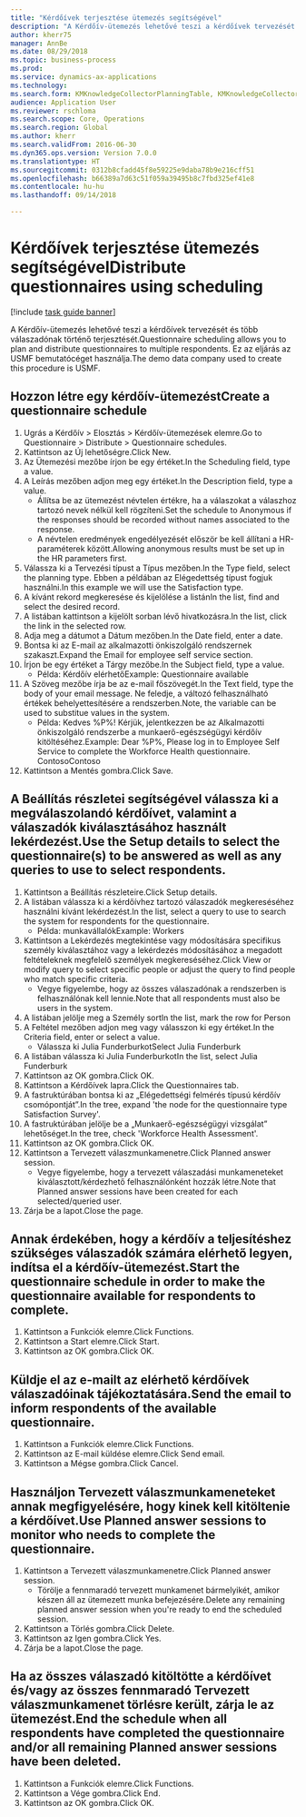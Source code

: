 ```yaml
--- 
title: "Kérdőívek terjesztése ütemezés segítségével"
description: "A Kérdőív-ütemezés lehetővé teszi a kérdőívek tervezését és több válaszadónak történő terjesztését."
author: kherr75
manager: AnnBe
ms.date: 08/29/2018
ms.topic: business-process
ms.prod: 
ms.service: dynamics-ax-applications
ms.technology: 
ms.search.form: KMKnowledgeCollectorPlanningTable, KMKnowledgeCollectorPlanningMulti, SysQueryForm, HcmPersonLookup, KMKnowledgeCollectorPlanning
audience: Application User
ms.reviewer: rschloma
ms.search.scope: Core, Operations
ms.search.region: Global
ms.author: kherr
ms.search.validFrom: 2016-06-30
ms.dyn365.ops.version: Version 7.0.0
ms.translationtype: HT
ms.sourcegitcommit: 0312b8cfadd45f8e59225e9daba78b9e216cff51
ms.openlocfilehash: b66389a7d63c51f059a39495b8c7fbd325ef41e8
ms.contentlocale: hu-hu
ms.lasthandoff: 09/14/2018

---
```

# <a name="distribute-questionnaires-using-scheduling"></a><span data-ttu-id="6a259-103">Kérdőívek terjesztése ütemezés segítségével</span><span class="sxs-lookup"><span data-stu-id="6a259-103">Distribute questionnaires using scheduling</span></span>

[!include [task guide banner](../../includes/task-guide-banner.md)]

<span data-ttu-id="6a259-104">A Kérdőív-ütemezés lehetővé teszi a kérdőívek tervezését és több válaszadónak történő terjesztését.</span><span class="sxs-lookup"><span data-stu-id="6a259-104">Questionnaire scheduling allows you to plan and distribute questionnaires to multiple respondents.</span></span> <span data-ttu-id="6a259-105">Ez az eljárás az USMF bemutatócéget használja.</span><span class="sxs-lookup"><span data-stu-id="6a259-105">The demo data company used to create this procedure is USMF.</span></span>


## <a name="create-a-questionnaire-schedule"></a><span data-ttu-id="6a259-106">Hozzon létre egy kérdőív-ütemezést</span><span class="sxs-lookup"><span data-stu-id="6a259-106">Create a questionnaire schedule</span></span>
1. <span data-ttu-id="6a259-107">Ugrás a Kérdőív > Elosztás > Kérdőív-ütemezések elemre.</span><span class="sxs-lookup"><span data-stu-id="6a259-107">Go to Questionnaire > Distribute > Questionnaire schedules.</span></span>
2. <span data-ttu-id="6a259-108">Kattintson az Új lehetőségre.</span><span class="sxs-lookup"><span data-stu-id="6a259-108">Click New.</span></span>
3. <span data-ttu-id="6a259-109">Az Ütemezési mezőbe írjon be egy értéket.</span><span class="sxs-lookup"><span data-stu-id="6a259-109">In the Scheduling field, type a value.</span></span>
4. <span data-ttu-id="6a259-110">A Leírás mezőben adjon meg egy értéket.</span><span class="sxs-lookup"><span data-stu-id="6a259-110">In the Description field, type a value.</span></span>
    * <span data-ttu-id="6a259-111">Állítsa be az ütemezést névtelen értékre, ha a válaszokat a válaszhoz tartozó nevek nélkül kell rögzíteni.</span><span class="sxs-lookup"><span data-stu-id="6a259-111">Set the schedule to Anonymous if the responses should be recorded without names associated to the response.</span></span>  
    * <span data-ttu-id="6a259-112">A névtelen eredmények engedélyezését először be kell állítani a HR-paraméterek között.</span><span class="sxs-lookup"><span data-stu-id="6a259-112">Allowing anonymous results must be set up in the HR parameters first.</span></span>  
5. <span data-ttu-id="6a259-113">Válassza ki a Tervezési típust a Típus mezőben.</span><span class="sxs-lookup"><span data-stu-id="6a259-113">In the Type field, select the planning type.</span></span>  <span data-ttu-id="6a259-114">Ebben a példában az Elégedettség típust fogjuk használni.</span><span class="sxs-lookup"><span data-stu-id="6a259-114">In this example we will use the Satisfaction type.</span></span>
6. <span data-ttu-id="6a259-115">A kívánt rekord megkeresése és kijelölése a listán</span><span class="sxs-lookup"><span data-stu-id="6a259-115">In the list, find and select the desired record.</span></span>
7. <span data-ttu-id="6a259-116">A listában kattintson a kijelölt sorban lévő hivatkozásra.</span><span class="sxs-lookup"><span data-stu-id="6a259-116">In the list, click the link in the selected row.</span></span>
8. <span data-ttu-id="6a259-117">Adja meg a dátumot a Dátum mezőben.</span><span class="sxs-lookup"><span data-stu-id="6a259-117">In the Date field, enter a date.</span></span>
9. <span data-ttu-id="6a259-118">Bontsa ki az E-mail az alkalmazotti önkiszolgáló rendszernek szakaszt.</span><span class="sxs-lookup"><span data-stu-id="6a259-118">Expand the Email for employee self service section.</span></span>
10. <span data-ttu-id="6a259-119">Írjon be egy értéket a Tárgy mezőbe.</span><span class="sxs-lookup"><span data-stu-id="6a259-119">In the Subject field, type a value.</span></span>
    * <span data-ttu-id="6a259-120">Példa: Kérdőív elérhető</span><span class="sxs-lookup"><span data-stu-id="6a259-120">Example: Questionnaire available</span></span>  
11. <span data-ttu-id="6a259-121">A Szöveg mezőbe írja be az e-mail főszövegét.</span><span class="sxs-lookup"><span data-stu-id="6a259-121">In the Text field, type the body of your email message.</span></span> <span data-ttu-id="6a259-122">Ne feledje, a változó felhasználható értékek behelyettesítésére a rendszerben.</span><span class="sxs-lookup"><span data-stu-id="6a259-122">Note, the variable can be used to substitue values in the system.</span></span>
    * <span data-ttu-id="6a259-123">Példa: Kedves %P%! Kérjük, jelentkezzen be az Alkalmazotti önkiszolgáló rendszerbe a munkaerő-egészségügyi kérdőív kitöltéséhez.</span><span class="sxs-lookup"><span data-stu-id="6a259-123">Example:   Dear %P%,  Please log in to Employee Self Service to complete the Workforce Health questionnaire.</span></span>  <span data-ttu-id="6a259-124">Contoso</span><span class="sxs-lookup"><span data-stu-id="6a259-124">Contoso</span></span>  
12. <span data-ttu-id="6a259-125">Kattintson a Mentés gombra.</span><span class="sxs-lookup"><span data-stu-id="6a259-125">Click Save.</span></span>

## <a name="use-the-setup-details-to-select-the-questionnaires-to-be-answered-as-well-as-any-queries-to-use-to-select-respondents"></a><span data-ttu-id="6a259-126">A Beállítás részletei segítségével válassza ki a megválaszolandó kérdőívet, valamint a válaszadók kiválasztásához használt lekérdezést.</span><span class="sxs-lookup"><span data-stu-id="6a259-126">Use the Setup details to select the questionnaire(s) to be answered as well as any queries to use to select respondents.</span></span>
1. <span data-ttu-id="6a259-127">Kattintson a Beállítás részleteire.</span><span class="sxs-lookup"><span data-stu-id="6a259-127">Click Setup details.</span></span>
2. <span data-ttu-id="6a259-128">A listában válassza ki a kérdőívhez tartozó válaszadók megkereséséhez használni kívánt lekérdezést.</span><span class="sxs-lookup"><span data-stu-id="6a259-128">In the list, select a query to use to search the system for respondents for the questionnaire.</span></span>
    * <span data-ttu-id="6a259-129">Példa: munkavállalók</span><span class="sxs-lookup"><span data-stu-id="6a259-129">Example: Workers</span></span>  
3. <span data-ttu-id="6a259-130">Kattintson a Lekérdezés megtekintése vagy módosítására specifikus személy kiválasztához vagy a lekérdezés módosításához a megadott feltételeknek megfelelő személyek megkereséséhez.</span><span class="sxs-lookup"><span data-stu-id="6a259-130">Click View or modify query to select specific people or adjust the query to find people who match specific criteria.</span></span>
    * <span data-ttu-id="6a259-131">Vegye figyelembe, hogy az összes válaszadónak a rendszerben is felhasználónak kell lennie.</span><span class="sxs-lookup"><span data-stu-id="6a259-131">Note that all respondents must also be users in the system.</span></span>  
4. <span data-ttu-id="6a259-132">A listában jelölje meg a Személy sort</span><span class="sxs-lookup"><span data-stu-id="6a259-132">In the list, mark the row for Person</span></span>
5. <span data-ttu-id="6a259-133">A Feltétel mezőben adjon meg vagy válasszon ki egy értéket.</span><span class="sxs-lookup"><span data-stu-id="6a259-133">In the Criteria field, enter or select a value.</span></span>
    * <span data-ttu-id="6a259-134">Válassza ki Julia Funderburkot</span><span class="sxs-lookup"><span data-stu-id="6a259-134">Select Julia Funderburk</span></span>  
6. <span data-ttu-id="6a259-135">A listában válassza ki Julia Funderburkot</span><span class="sxs-lookup"><span data-stu-id="6a259-135">In the list, select Julia Funderburk</span></span>
7. <span data-ttu-id="6a259-136">Kattintson az OK gombra.</span><span class="sxs-lookup"><span data-stu-id="6a259-136">Click OK.</span></span>
8. <span data-ttu-id="6a259-137">Kattintson a Kérdőívek lapra.</span><span class="sxs-lookup"><span data-stu-id="6a259-137">Click the Questionnaires tab.</span></span>
9. <span data-ttu-id="6a259-138">A fastruktúrában bontsa ki az „Elégedettségi felmérés típusú kérdőív csomópontját”.</span><span class="sxs-lookup"><span data-stu-id="6a259-138">In the tree, expand 'the node for the questionnaire type Satisfaction Survey'.</span></span>
10. <span data-ttu-id="6a259-139">A fastruktúrában jelölje be a „Munkaerő-egészségügyi vizsgálat” lehetőséget.</span><span class="sxs-lookup"><span data-stu-id="6a259-139">In the tree, check 'Workforce Health Assessment'.</span></span>
11. <span data-ttu-id="6a259-140">Kattintson az OK gombra.</span><span class="sxs-lookup"><span data-stu-id="6a259-140">Click OK.</span></span>
12. <span data-ttu-id="6a259-141">Kattintson a Tervezett válaszmunkamenetre.</span><span class="sxs-lookup"><span data-stu-id="6a259-141">Click Planned answer session.</span></span>
    * <span data-ttu-id="6a259-142">Vegye figyelembe, hogy a tervezett válaszadási munkameneteket kiválasztott/kérdezhető felhasználónként hozzák létre.</span><span class="sxs-lookup"><span data-stu-id="6a259-142">Note that Planned answer sessions have been created for each selected/queried user.</span></span>  
13. <span data-ttu-id="6a259-143">Zárja be a lapot.</span><span class="sxs-lookup"><span data-stu-id="6a259-143">Close the page.</span></span>

## <a name="start-the-questionnaire-schedule-in-order-to-make-the-questionnaire-available-for-respondents-to-complete"></a><span data-ttu-id="6a259-144">Annak érdekében, hogy a kérdőív a teljesítéshez szükséges válaszadók számára elérhető legyen, indítsa el a kérdőív-ütemezést.</span><span class="sxs-lookup"><span data-stu-id="6a259-144">Start the questionnaire schedule in order to make the questionnaire available for respondents to complete.</span></span>
1. <span data-ttu-id="6a259-145">Kattintson a Funkciók elemre.</span><span class="sxs-lookup"><span data-stu-id="6a259-145">Click Functions.</span></span>
2. <span data-ttu-id="6a259-146">Kattintson a Start elemre.</span><span class="sxs-lookup"><span data-stu-id="6a259-146">Click Start.</span></span>
3. <span data-ttu-id="6a259-147">Kattintson az OK gombra.</span><span class="sxs-lookup"><span data-stu-id="6a259-147">Click OK.</span></span>

## <a name="send-the-email-to-inform-respondents-of-the-available-questionnaire"></a><span data-ttu-id="6a259-148">Küldje el az e-mailt az elérhető kérdőívek válaszadóinak tájékoztatására.</span><span class="sxs-lookup"><span data-stu-id="6a259-148">Send the email to inform respondents of the available questionnaire.</span></span>
1. <span data-ttu-id="6a259-149">Kattintson a Funkciók elemre.</span><span class="sxs-lookup"><span data-stu-id="6a259-149">Click Functions.</span></span>
2. <span data-ttu-id="6a259-150">Kattintson az E-mail küldése elemre.</span><span class="sxs-lookup"><span data-stu-id="6a259-150">Click Send email.</span></span>
3. <span data-ttu-id="6a259-151">Kattintson a Mégse gombra.</span><span class="sxs-lookup"><span data-stu-id="6a259-151">Click Cancel.</span></span>

## <a name="use-planned-answer-sessions-to-monitor-who-needs-to-complete-the-questionnaire"></a><span data-ttu-id="6a259-152">Használjon Tervezett válaszmunkameneteket annak megfigyelésére, hogy kinek kell kitöltenie a kérdőívet.</span><span class="sxs-lookup"><span data-stu-id="6a259-152">Use Planned answer sessions to monitor who needs to complete the questionnaire.</span></span>
1. <span data-ttu-id="6a259-153">Kattintson a Tervezett válaszmunkamenetre.</span><span class="sxs-lookup"><span data-stu-id="6a259-153">Click Planned answer session.</span></span>
    * <span data-ttu-id="6a259-154">Törölje a fennmaradó tervezett munkamenet bármelyikét, amikor készen áll az ütemezett munka befejezésére.</span><span class="sxs-lookup"><span data-stu-id="6a259-154">Delete any remaining planned answer session when you're ready to end the scheduled session.</span></span>  
2. <span data-ttu-id="6a259-155">Kattintson a Törlés gombra.</span><span class="sxs-lookup"><span data-stu-id="6a259-155">Click Delete.</span></span>
3. <span data-ttu-id="6a259-156">Kattintson az Igen gombra.</span><span class="sxs-lookup"><span data-stu-id="6a259-156">Click Yes.</span></span>
4. <span data-ttu-id="6a259-157">Zárja be a lapot.</span><span class="sxs-lookup"><span data-stu-id="6a259-157">Close the page.</span></span>

## <a name="end-the-schedule-when-all-respondents-have-completed-the-questionnaire-andor-all-remaining-planned-answer-sessions-have-been-deleted"></a><span data-ttu-id="6a259-158">Ha az összes válaszadó kitöltötte a kérdőívet és/vagy az összes fennmaradó Tervezett válaszmunkamenet törlésre került, zárja le az ütemezést.</span><span class="sxs-lookup"><span data-stu-id="6a259-158">End the schedule when all respondents have completed the questionnaire and/or all remaining Planned answer sessions have been deleted.</span></span>
1. <span data-ttu-id="6a259-159">Kattintson a Funkciók elemre.</span><span class="sxs-lookup"><span data-stu-id="6a259-159">Click Functions.</span></span>
2. <span data-ttu-id="6a259-160">Kattintson a Vége gombra.</span><span class="sxs-lookup"><span data-stu-id="6a259-160">Click End.</span></span>
3. <span data-ttu-id="6a259-161">Kattintson az OK gombra.</span><span class="sxs-lookup"><span data-stu-id="6a259-161">Click OK.</span></span>


